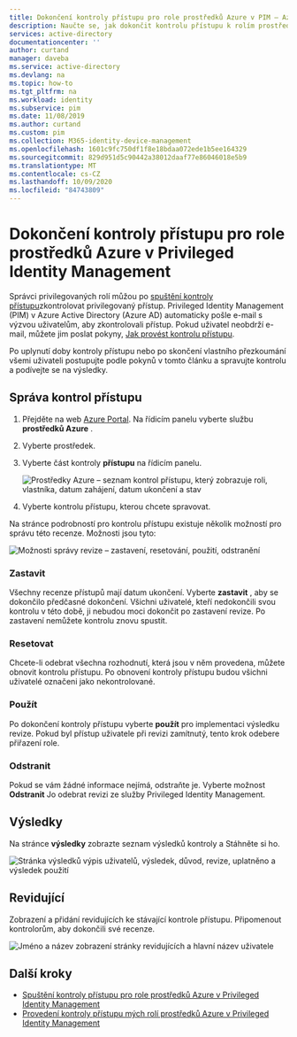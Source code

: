 ```yaml
---
title: Dokončení kontroly přístupu pro role prostředků Azure v PIM – Azure AD | Microsoft Docs
description: Naučte se, jak dokončit kontrolu přístupu k rolím prostředků Azure Privileged Identity Management v Azure Active Directory.
services: active-directory
documentationcenter: ''
author: curtand
manager: daveba
ms.service: active-directory
ms.devlang: na
ms.topic: how-to
ms.tgt_pltfrm: na
ms.workload: identity
ms.subservice: pim
ms.date: 11/08/2019
ms.author: curtand
ms.custom: pim
ms.collection: M365-identity-device-management
ms.openlocfilehash: 1601c9fc750df1f8e18bdaa072ede1b5ee164329
ms.sourcegitcommit: 829d951d5c90442a38012daaf77e86046018e5b9
ms.translationtype: MT
ms.contentlocale: cs-CZ
ms.lasthandoff: 10/09/2020
ms.locfileid: "84743809"
---
```

# <a name="complete-an-access-review-of-azure-resource-roles-in-privileged-identity-management"></a>Dokončení kontroly přístupu pro role prostředků Azure v Privileged Identity Management

Správci privilegovaných rolí můžou po [spuštění kontroly přístupu](pim-resource-roles-start-access-review.md)zkontrolovat privilegovaný přístup. Privileged Identity Management (PIM) v Azure Active Directory (Azure AD) automaticky pošle e-mail s výzvou uživatelům, aby zkontrolovali přístup. Pokud uživatel neobdrží e-mail, můžete jim poslat pokyny, [Jak provést kontrolu přístupu](pim-resource-roles-perform-access-review.md).

Po uplynutí doby kontroly přístupu nebo po skončení vlastního přezkoumání všemi uživateli postupujte podle pokynů v tomto článku a spravujte kontrolu a podívejte se na výsledky.

## <a name="manage-access-reviews"></a>Správa kontrol přístupu

1. Přejděte na web [Azure Portal](https://portal.azure.com/). Na řídicím panelu vyberte službu **prostředků Azure** .

2. Vyberte prostředek.

3. Vyberte část kontroly **přístupu** na řídicím panelu.

    ![Prostředky Azure – seznam kontrol přístupu, který zobrazuje roli, vlastníka, datum zahájení, datum ukončení a stav](media/pim-resource-roles-complete-access-review/rbac-access-review-home-list.png)

4. Vyberte kontrolu přístupu, kterou chcete spravovat.

Na stránce podrobností pro kontrolu přístupu existuje několik možností pro správu této recenze. Možnosti jsou tyto:

![Možnosti správy revize – zastavení, resetování, použití, odstranění](media/pim-resource-roles-complete-access-review/rbac-access-review-menu.png)

### <a name="stop"></a>Zastavit

Všechny recenze přístupů mají datum ukončení. Vyberte **zastavit** , aby se dokončilo předčasné dokončení. Všichni uživatelé, kteří nedokončili svou kontrolu v této době, ji nebudou moci dokončit po zastavení revize. Po zastavení nemůžete kontrolu znovu spustit.

### <a name="reset"></a>Resetovat

Chcete-li odebrat všechna rozhodnutí, která jsou v něm provedena, můžete obnovit kontrolu přístupu. Po obnovení kontroly přístupu budou všichni uživatelé označeni jako nekontrolované.

### <a name="apply"></a>Použít

Po dokončení kontroly přístupu vyberte **použít** pro implementaci výsledku revize. Pokud byl přístup uživatele při revizi zamítnutý, tento krok odebere přiřazení role.  

### <a name="delete"></a>Odstranit

Pokud se vám žádné informace nejímá, odstraňte je. Vyberte možnost **Odstranit** Jo odebrat revizi ze služby Privileged Identity Management.

## <a name="results"></a>Výsledky

Na stránce **výsledky** zobrazte seznam výsledků kontroly a Stáhněte si ho.

![Stránka výsledků výpis uživatelů, výsledek, důvod, revize, uplatněno a výsledek použití](media/pim-resource-roles-complete-access-review/rbac-access-review-results.png)

## <a name="reviewers"></a>Revidující

Zobrazení a přidání revidujících ke stávající kontrole přístupu. Připomenout kontrolorům, aby dokončili své recenze.

![Jméno a název zobrazení stránky revidujících a hlavní název uživatele](media/pim-resource-roles-complete-access-review/rbac-access-review-reviewers.png)

## <a name="next-steps"></a>Další kroky

- [Spuštění kontroly přístupu pro role prostředků Azure v Privileged Identity Management](pim-resource-roles-start-access-review.md)
- [Provedení kontroly přístupu mých rolí prostředků Azure v Privileged Identity Management](pim-resource-roles-perform-access-review.md)
